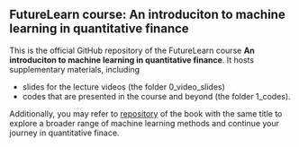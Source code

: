 ## FutureLearn course: An introduciton to machine learning in quantitative finance

This is the official GitHub repository of the FutureLearn course **An introduciton to machine learning in quantitative finance**. It hosts supplementary materials, including 
+ slides for the lecture videos (the folder 0_video_slides)
+ codes that are presented in the course and beyond (the folder 1_codes). 

Additionally, you may refer to [repository](https://github.com/deepintomlf/mlfbook) of the book with the same title to explore a broader range of machine learning methods and continue your journey in quantitative finace.
